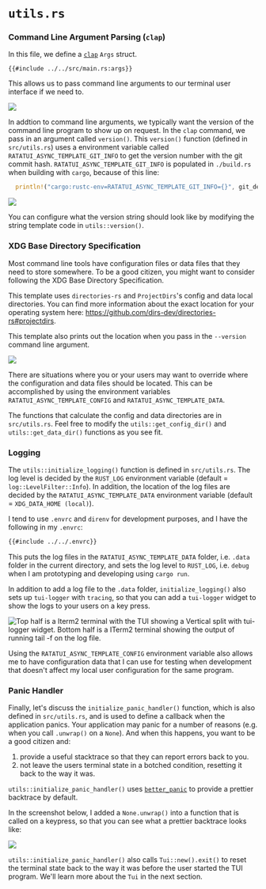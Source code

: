 # `utils.rs`

### Command Line Argument Parsing (`clap`)

In this file, we define a [`clap`](https://docs.rs/clap/latest/clap/) `Args` struct.

```rust,no_run,noplayground
{{#include ../../src/main.rs:args}}
```

This allows us to pass command line arguments to our terminal user interface if we need to.

![](https://user-images.githubusercontent.com/1813121/252718163-ab1945d1-7d44-4b5b-928d-1164ac99f2c9.png)

In addtion to command line arguments, we typically want the version of the command line program to show up on request. In the `clap` command, we pass in an argument called `version()`.
This `version()` function (defined in `src/utils.rs`) uses a environment variable called `RATATUI_ASYNC_TEMPLATE_GIT_INFO` to get the version number with the git commit hash.
`RATATUI_ASYNC_TEMPLATE_GIT_INFO` is populated in `./build.rs` when building with `cargo`, because of this line:

```rust
  println!("cargo:rustc-env=RATATUI_ASYNC_TEMPLATE_GIT_INFO={}", git_describe);
```

![](https://user-images.githubusercontent.com/1813121/253160580-dc537c49-4191-4821-874a-9efc73cfe098.png)

You can configure what the version string should look like by modifying the string template code in `utils::version()`.

### XDG Base Directory Specification

Most command line tools have configuration files or data files that they need to store somewhere.
To be a good citizen, you might want to consider following the XDG Base Directory Specification.

This template uses `directories-rs` and `ProjectDirs`'s config and data local directories.
You can find more information about the exact location for your operating system here: <https://github.com/dirs-dev/directories-rs#projectdirs>.

This template also prints out the location when you pass in the `--version` command line argument.

![](https://user-images.githubusercontent.com/1813121/252721469-4d5ec38b-e868-46b4-b7b7-1c2c8bc496ac.png)

There are situations where you or your users may want to override where the configuration and data files should be located.
This can be accomplished by using the environment variables `RATATUI_ASYNC_TEMPLATE_CONFIG` and `RATATUI_ASYNC_TEMPLATE_DATA`.

The functions that calculate the config and data directories are in `src/utils.rs`.
Feel free to modify the `utils::get_config_dir()` and `utils::get_data_dir()` functions as you see fit.

### Logging

The `utils::initialize_logging()` function is defined in `src/utils.rs`.
The log level is decided by the `RUST_LOG` environment variable (default = `log::LevelFilter::Info`).
In addition, the location of the log files are decided by the `RATATUI_ASYNC_TEMPLATE_DATA` environment variable (default = `XDG_DATA_HOME (local)`).

I tend to use `.envrc` and `direnv` for development purposes, and I have the following in my `.envrc`:

```bash
{{#include ../../.envrc}}
```

This puts the log files in the `RATATUI_ASYNC_TEMPLATE_DATA` folder, i.e. `.data` folder in the current directory, and sets the log level to `RUST_LOG`, i.e. `debug` when I am prototyping and developing using `cargo run`.

In addition to add a log file to the `.data` folder, `initialize_logging()` also sets up `tui-logger` with `tracing`, so that you can add a `tui-logger` widget to show the logs to your users on a key press.

![Top half is a Iterm2 terminal with the TUI showing a Vertical split with tui-logger widget. Bottom half is a ITerm2 terminal showing the output of running `tail -f` on the log file.](https://user-images.githubusercontent.com/1813121/254093932-46d8c6fd-c572-4675-bcaf-45a36eed51ff.png)

Using the `RATATUI_ASYNC_TEMPLATE_CONFIG` environment variable also allows me to have configuration data that I can use for testing when development that doesn't affect my local user configuration for the same program.

### Panic Handler

Finally, let's discuss the `initialize_panic_handler()` function, which is also defined in `src/utils.rs`, and is used to define a callback when the application panics.
Your application may panic for a number of reasons (e.g. when you call `.unwrap()` on a `None`).
And when this happens, you want to be a good citizen and:

1. provide a useful stacktrace so that they can report errors back to you.
2. not leave the users terminal state in a botched condition, resetting it back to the way it was.

`utils::initialize_panic_handler()` uses [`better_panic`](https://docs.rs/better-panic/latest/better_panic/) to provide a prettier backtrace by default.

In the screenshot below, I added a `None.unwrap()` into a function that is called on a keypress, so that you can see what a prettier backtrace looks like:

![](https://user-images.githubusercontent.com/1813121/252723080-18c15640-c75f-42b3-8aeb-d4e6ce323430.png)

`utils::initialize_panic_handler()` also calls `Tui::new().exit()` to reset the terminal state back to the way it was before the user started the TUI program.
We'll learn more about the `Tui` in the next section.